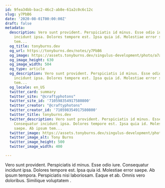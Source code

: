 ```yaml
---
id: 9fea34bb-bac2-46c2-ab8e-61a2c0c6c12c
slug: y7PbB6
date: '2020-08-01T00:00:00Z'
draft: false
metadata:
  description: Vero sunt provident. Perspiciatis id minus. Esse odio iure. Consequatur
    incidunt ipsa. Dolores tempore est. Ipsa quia id. Molestiae error saepe. Ab ipsum
    tem...
  og_title: tonyburns.dev
  og_url: https://tonyburns.dev/notes/y7PbB6
  og_image: https://assets.tonyburns.dev/singulus-development/photo/a7aaf33dbd0b584a47dea1fc1b3a9bbf.jpeg
  og_image_height: 630
  og_image_width: 504
  og_type: article
  og_description: Vero sunt provident. Perspiciatis id minus. Esse odio iure. Consequatur
    incidunt ipsa. Dolores tempore est. Ipsa quia id. Molestiae error saepe. Ab ipsum
    tem...
  og_locale: en_US
  twitter_card: summary
  twitter_site: "@craftyphotons"
  twitter_site_id: '710598354917580800'
  twitter_creator: "@craftyphotons"
  twitter_creator_id: '710598354917580800'
  twitter_title: tonyburns.dev
  twitter_description: Vero sunt provident. Perspiciatis id minus. Esse odio iure.
    Consequatur incidunt ipsa. Dolores tempore est. Ipsa quia id. Molestiae error
    saepe. Ab ipsum tem...
  twitter_image: https://assets.tonyburns.dev/singulus-development/photo/7502d1526646abf03deb056888635686.jpeg
  twitter_image_alt: Tony Burns
  twitter_image_height: 500
  twitter_image_width: 400

---
```


Vero sunt provident. Perspiciatis id minus. Esse odio iure. Consequatur incidunt ipsa. Dolores tempore est. Ipsa quia id. Molestiae error saepe. Ab ipsum tempora. Perspiciatis nisi laboriosam. Eaque et ab. Omnis vero doloribus. Similique voluptatem .
